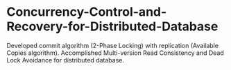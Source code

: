 Concurrency-Control-and-Recovery-for-Distributed-Database
=========================================================

Developed commit algorithm (2-Phase Locking) with replication (Available Copies algorithm). 
Accomplished Multi-version Read Consistency and Dead Lock Avoidance for distributed database.
